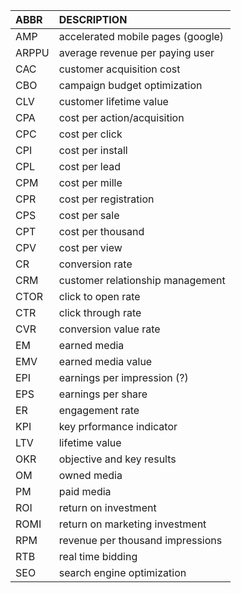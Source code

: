 ABBR|DESCRIPTION
:---|:---
AMP|accelerated mobile pages (google)
ARPPU|average revenue per paying user
CAC|customer acquisition cost
CBO|campaign budget optimization
CLV|customer lifetime value
CPA|cost per action/acquisition
CPC|cost per click
CPI|cost per install
CPL|cost per lead
CPM|cost per mille
CPR|cost per registration
CPS|cost per sale
CPT|cost per thousand
CPV|cost per view
CR|conversion rate
CRM|customer relationship management
CTOR|click to open rate
CTR|click through rate
CVR|conversion value rate
EM|earned media
EMV|earned media value
EPI|earnings per impression (?)
EPS|earnings per share
ER|engagement rate
KPI|key prformance indicator
LTV|lifetime value
OKR|objective and key results
OM|owned media
PM|paid media
ROI|return on investment
ROMI|return on marketing investment
RPM|revenue per thousand impressions
RTB|real time bidding
SEO|search engine optimization
